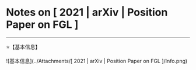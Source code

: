 # Notes on [ 2021 | arXiv | Position Paper on FGL \]

---

⭐【基本信息】

![基本信息\](../Attachments/[ 2021 | arXiv | Position Paper on FGL \]/Info.png)
